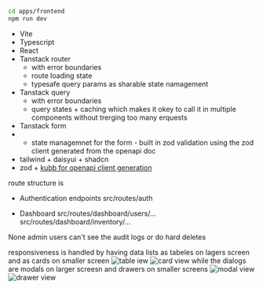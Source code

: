 ```sh
cd apps/frontend
npm run dev
```

- Vite
- Typescript
- React
- Tanstack router
    - with error boundaries
    - route loading state
    - typesafe query params as sharable state namagement
- Tanstack query
    - with error boundaries
    - query states + caching which makes it okey to call it in multiple components without trerging too many erquests
- Tanstack form
-    - state managemnet for the form
    - built in zod validation using the zod client generated from the openapi doc
- tailwind + daisyui + shadcn
- zod + [kubb for openapi client generation](https://github.com/kubb-labs/kubb#readme)


route structure is
 
- Authentication endpoints
src/routes/auth

- Dashboard
src/routes/dashboard/users/...
src/routes/dashboard/inventory/...

None admin users can't see the audit logs or do hard deletes

responsiveness is handled by having data lists as tabeles on lagers screen and as cards on smaller screen 
![table iew](https://raw.github.com/tigawanna/inventory-management/blob/main/apps/frontend/docs/table-view.png)
![card view](https://raw.github.com/tigawanna/inventory-management/blob/main/apps/frontend/docs/card-view.png)
while the dialogs are modals on larger screesn and drawers on smaller screens 
![modal view](https://raw.github.com/tigawanna/inventory-management/blob/main/apps/frontend/docs/modal-view.png)
![drawer view](https://raw.github.com/tigawanna/inventory-management/blob/main/apps/frontend/docs/drawer-view.png)
